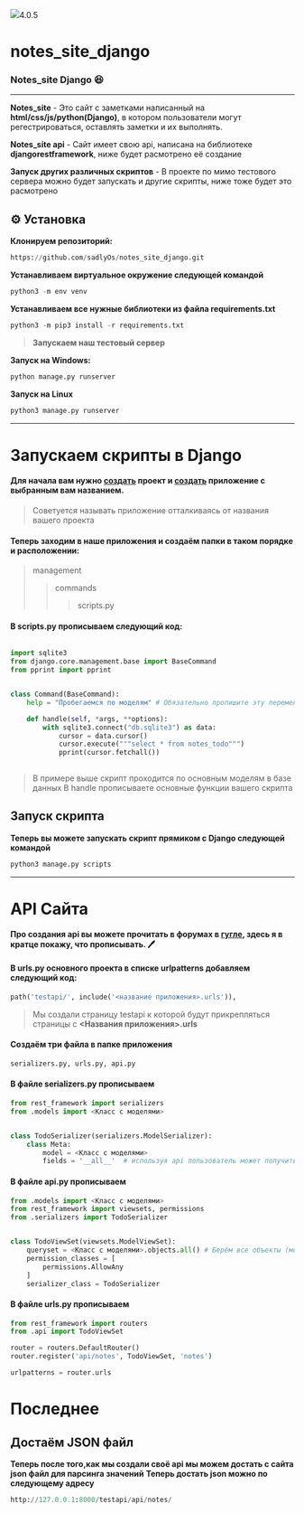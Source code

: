 ![](https://img.shields.io/pypi/v/Django?color=green&label=Django)4.0.5
# notes_site_django
### Notes_site Django :laughing:
___
**Notes_site** - Это сайт с заметками написанный на __html/css/js/python(Django)__, в котором пользователи могут регестрироваться, оставлять заметки и их выполнять.


**Notes_site api** - Сайт имеет свою api, написана на библиотеке __djangorestframework__, ниже будет расмотрено её создание

**Запуск других различных скриптов** - В проекте по мимо тестового сервера можно будет запускать и другие скрипты, ниже тоже будет это расмотрено

## :gear: Установка
**Клонируем репозиторий:**
```python
https://github.com/sadlyOs/notes_site_django.git
```
**Устанавливаем виртуальное окружение следующей командой**
```python
python3 -m env venv
```

**Устанавливаем все нужные библиотеки из файла requirements.txt**
```python
python3 -m pip3 install -r requirements.txt 
```

> **Запускаем наш тестовый сервер**

**Запуск на Windows:**
```python
python manage.py runserver
```
   
**Запуск на Linux**
```python
python3 manage.py runserver
```
___
# Запускаем скрипты в Django

#### Для начала вам нужно [создать](https://itproger.com/course/django/2) проект и [создать](https://itproger.com/course/django/3) приложение с выбранным вам названием.
> Советуется называть приложение отталкиваясь от названия вашего проекта

#### Теперь заходим в наше приложения и создаём папки в таком порядке и расположении:

>management
>>commands
>>>scripts.py

#### В __scripts.py__ прописываем следующий код:

```python

import sqlite3
from django.core.management.base import BaseCommand
from pprint import pprint


class Command(BaseCommand):
    help = "Пробегаемся по моделям" # Обязательно пропишите эту переменную, чтобы после ввожа -h было понятно о чём ваш скрипт

    def handle(self, *args, **options):
        with sqlite3.connect("db.sqlite3") as data:
            cursor = data.cursor()
            cursor.execute("""select * from notes_todo""")
            pprint(cursor.fetchall())
        
```
>В примере выше скрипт проходится по основным моделям в базе данных
>В handle прописываете основные функции вашего скрипта

## Запуск скрипта
**Теперь вы можете запускать скрипт прямиком с Django следующей командой**
```python
python3 manage.py scripts
```
___
# API Сайта
**Про создания api вы можете прочитать в форумах в [гугле](https://google.com), здесь я в кратце покажу, что прописывать. :pen:**

#### В urls.py основного проекта в списке urlpatterns добавляем следующий код:
```python
path('testapi/', include('<название приложения>.urls')),
```
>Мы создали страницу testapi к которой будут прикрепляться страницы с __<Названия приложения>.urls__
#### Cоздаём три файла в папке приложения
```python
serializers.py, urls.py, api.py 
```

#### В файле __serializers.py__ прописываем
```python
from rest_framework import serializers
from .models import <Класс с моделями>


class TodoSerializer(serializers.ModelSerializer):
    class Meta:
        model = <Класс с моделями>
        fields = '__all__'  # используя api пользователь может получить все модели с класса с моделями
```

#### В файле __api.py__ прописываем

```python
from .models import <Класс с моделями>
from rest_framework import viewsets, permissions
from .serializers import TodoSerializer


class TodoViewSet(viewsets.ModelViewSet):
    queryset = <Класс с моделями>.objects.all() # Берём все объекты (модели) с класса
    permission_classes = [
        permissions.AllowAny
    ]
    serializer_class = TodoSerializer
```
#### В файле __urls.py__ прописываем

```python
from rest_framework import routers
from .api import TodoViewSet

router = routers.DefaultRouter()
router.register('api/notes', TodoViewSet, 'notes')

urlpatterns = router.urls
```
# Последнее
## Достаём JSON файл

**Теперь после того,как мы создали своё api мы можем достать с сайта json файл для парсинга значений**
__Теперь достать json можно по следующему адресу__
```python
http://127.0.0.1:8000/testapi/api/notes/
```




